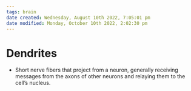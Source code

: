 ```yaml
---
tags: brain
date created: Wednesday, August 10th 2022, 7:05:01 pm
date modified: Monday, October 10th 2022, 2:02:30 pm
---
```


# Dendrites
- Short nerve fibers that project from a neuron, generally receiving messages from the axons of other neurons and relaying them to the cell’s nucleus.

